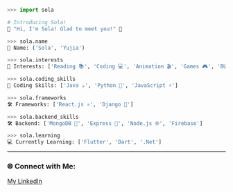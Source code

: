 ```python
>>> import sola

# Introducing Sola!
🎉 "Hi, I'm Sola! Glad to meet you!" 🎉

>>> sola.name
👤 Name: ('Sola', 'Yujia')

>>> sola.interests
🌟 Interests: ['Reading 📚', 'Coding 💻', 'Animation 🎬', 'Games 🎮', 'BUNNY 🐰']

>>> sola.coding_skills
🚀 Coding Skills: ['Java ☕️', 'Python 🐍', 'JavaScript ⚡️']

>>> sola.frameworks
🛠️ Frameworks: ['React.js ⚛️', 'Django 🐍']

>>> sola.backend_skills
🛠️ Backend: ['MongoDB 🍃', 'Express 🚂', 'Node.js 🌐', 'Firebase']

>>> sola.learning
💻 Currently Learning: ['Flutter', 'Dart', '.Net']
```

---

### 🌐 Connect with Me:

[My LinkedIn](https://www.linkedin.com/in/yujia-chen-886920253/)

<!--
**Sola0404/Sola0404** is a ✨ _special_ ✨ repository because its `README.md` (this file) appears on your GitHub profile.

Here are some ideas to get you started:

- 🔭 I’m currently working on ...
- 🌱 I’m currently learning ...
- 👯 I’m looking to collaborate on ...
- 🤔 I’m looking for help with ...
- 💬 Ask me about ...
- 📫 How to reach me: ...
- 😄 Pronouns: ...
- ⚡ Fun fact: ...
-->
